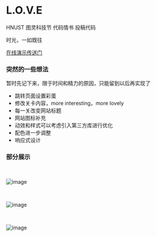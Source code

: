 # L.O.V.E
HNUST 图灵科技节 代码情书 投稿代码

时光，一如既往

[在线演示传送门](https://ga1axyz.github.io/L.O.V.E/)

### 突然的一些想法
暂时先记下来，限于时间和精力的原因，只能留到以后再实现了

+ 跳转页面设置彩蛋
+ 修改关卡内容，more interesting，more lovely
+ 每一关改变网站标题
+ 网站图标补充
+ 动效和样式可以考虑引入第三方库进行优化
+ 配色进一步调整
+ 响应式设计

### 部分展示
<br>

![image](https://user-images.githubusercontent.com/80236363/163674441-b60f5c26-5cb2-4d92-92ac-ef3e8f8a8239.png)

<br>

![image](https://user-images.githubusercontent.com/80236363/163674434-463b03e9-fad8-4017-93f7-b77d7e4a059d.png)

<br>

![image](https://user-images.githubusercontent.com/80236363/163674426-d820dac7-0e7a-4d9c-8117-efb429c1409d.png)
